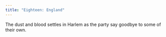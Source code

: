 ```yaml
---
title: "Eighteen: England"
---
```


The dust and blood settles in Harlem as the party say goodbye to some of their own. 